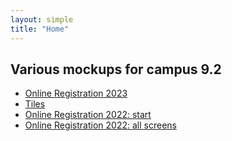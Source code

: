 ```yaml
---
layout: simple
title: "Home"
---
```


<div style="text-align: left">
  <h2>Various mockups for campus 9.2</h2>

  <ul>
    <li><a href="reg23/">Online Registration 2023</a></li>
    <li><a href="tiles/">Tiles</a></li>
    <li><a href="reg22/regIntro.html">Online Registration 2022: start</a></li>
    <li><a href="reg22/">Online Registration 2022: all screens</a></li>
  </ul>

</div>
